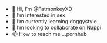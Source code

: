 - 👋 Hi, I’m @FatmonkeyXD
- 👀 I’m interested in sex
- 🌱 I’m currently learning doggystyle
- 💞️ I’m looking to collaborate on Nappi
- 📫 How to reach me ...pornhub

<!---
FatmonkeyXD/FatmonkeyXD is a ✨ special ✨ repository because its `README.md` (this file) appears on your GitHub profile.
You can click the Preview link to take a look at your changes.
--->

